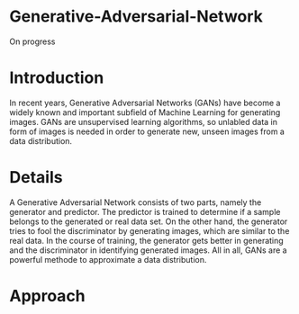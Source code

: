 # Generative-Adversarial-Network

On progress

# Introduction
In recent years, Generative Adversarial Networks (GANs) have become a widely known and important subfield of Machine Learning for generating images. GANs are unsupervised learning algorithms, so unlabled data in form of images is needed in order to generate new, unseen images from a data distribution.

# Details
A Generative Adversarial Network consists of two parts, namely the generator and predictor. The predictor is trained to determine if a sample belongs to the generated or real data set. On the other hand, the generator tries to fool the discriminator by generating images, which are similar to the real data. 
In the course of training, the generator gets better in generating and the discriminator in identifying generated images. All in all, GANs are a powerful methode to approximate a data distribution.

# Approach

